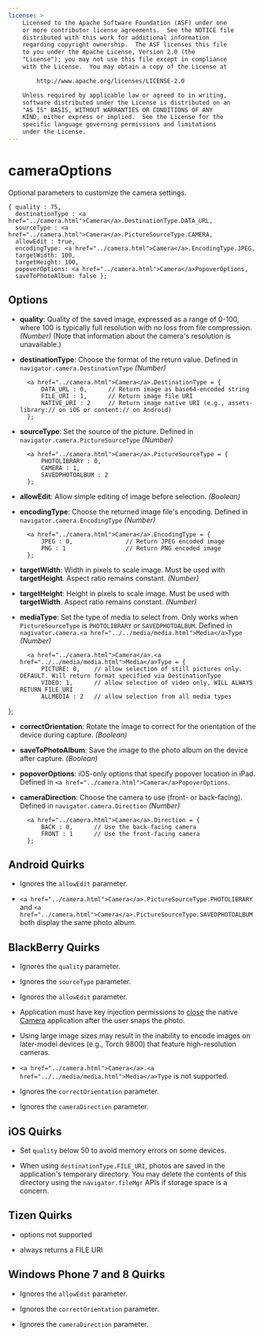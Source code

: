 ```yaml
---
license: >
    Licensed to the Apache Software Foundation (ASF) under one
    or more contributor license agreements.  See the NOTICE file
    distributed with this work for additional information
    regarding copyright ownership.  The ASF licenses this file
    to you under the Apache License, Version 2.0 (the
    "License"); you may not use this file except in compliance
    with the License.  You may obtain a copy of the License at

        http://www.apache.org/licenses/LICENSE-2.0

    Unless required by applicable law or agreed to in writing,
    software distributed under the License is distributed on an
    "AS IS" BASIS, WITHOUT WARRANTIES OR CONDITIONS OF ANY
    KIND, either express or implied.  See the License for the
    specific language governing permissions and limitations
    under the License.
---
```


cameraOptions
=============

Optional parameters to customize the camera settings.

    { quality : 75,
      destinationType : <a href="../camera.html">Camera</a>.DestinationType.DATA_URL,
      sourceType : <a href="../camera.html">Camera</a>.PictureSourceType.CAMERA,
      allowEdit : true,
      encodingType: <a href="../camera.html">Camera</a>.EncodingType.JPEG,
      targetWidth: 100,
      targetHeight: 100,
      popoverOptions: <a href="../camera.html">Camera</a>PopoverOptions,
      saveToPhotoAlbum: false };

Options
-------

- __quality__: Quality of the saved image, expressed as a range of 0-100, where 100 is typically full resolution with no loss from file compression. _(Number)_ (Note that information about the camera's resolution is unavailable.)

- __destinationType__: Choose the format of the return value. Defined in `navigator.camera.DestinationType` _(Number)_

        <a href="../camera.html">Camera</a>.DestinationType = {
            DATA_URL : 0,      // Return image as base64-encoded string
            FILE_URI : 1,      // Return image file URI
            NATIVE_URI : 2     // Return image native URI (e.g., assets-library:// on iOS or content:// on Android)
        };

- __sourceType__: Set the source of the picture.  Defined in `navigator.camera.PictureSourceType` _(Number)_

        <a href="../camera.html">Camera</a>.PictureSourceType = {
            PHOTOLIBRARY : 0,
            CAMERA : 1,
            SAVEDPHOTOALBUM : 2
        };

- __allowEdit__: Allow simple editing of image before selection. _(Boolean)_

- __encodingType__: Choose the  returned image file's encoding.  Defined in `navigator.camera.EncodingType` _(Number)_

        <a href="../camera.html">Camera</a>.EncodingType = {
            JPEG : 0,               // Return JPEG encoded image
            PNG : 1                 // Return PNG encoded image
        };

- __targetWidth__: Width in pixels to scale image. Must be used with __targetHeight__.  Aspect ratio remains constant. _(Number)_

- __targetHeight__: Height in pixels to scale image. Must be used with __targetWidth__. Aspect ratio remains constant. _(Number)_

- __mediaType__: Set the type of media to select from.  Only works when `PictureSourceType` is `PHOTOLIBRARY` or `SAVEDPHOTOALBUM`. Defined in `nagivator.camera.<a href="../../media/media.html">Media</a>Type` _(Number)_

        <a href="../camera.html">Camera</a>.<a href="../../media/media.html">Media</a>Type = {
            PICTURE: 0,    // allow selection of still pictures only. DEFAULT. Will return format specified via DestinationType
            VIDEO: 1,      // allow selection of video only, WILL ALWAYS RETURN FILE_URI
            ALLMEDIA : 2   // allow selection from all media types
};

- __correctOrientation__: Rotate the image to correct for the orientation of the device during capture. _(Boolean)_

- __saveToPhotoAlbum__: Save the image to the photo album on the device after capture. _(Boolean)_

- __popoverOptions__: iOS-only options that specify popover location in iPad.  Defined in `<a href="../camera.html">Camera</a>PopoverOptions`.

- __cameraDirection__: Choose the camera to use (front- or back-facing).  Defined in `navigator.camera.Direction` _(Number)_

        <a href="../camera.html">Camera</a>.Direction = {
            BACK : 0,      // Use the back-facing camera
            FRONT : 1      // Use the front-facing camera
        };

Android Quirks
--------------

- Ignores the `allowEdit` parameter.

- `<a href="../camera.html">Camera</a>.PictureSourceType.PHOTOLIBRARY` and `<a href="../camera.html">Camera</a>.PictureSourceType.SAVEDPHOTOALBUM` both display the same photo album.

BlackBerry Quirks
-----------------

- Ignores the `quality` parameter.

- Ignores the `sourceType` parameter.

- Ignores the `allowEdit` parameter.

- Application must have key injection permissions to <a href="../../inappbrowser/inappbrowser.html">close</a> the native <a href="../camera.html">Camera</a> application after the user snaps the photo.

- Using large image sizes may result in the inability to encode images on later-model devices (e.g., Torch 9800) that feature high-resolution cameras.

- `<a href="../camera.html">Camera</a>.<a href="../../media/media.html">Media</a>Type` is not supported.

- Ignores the `correctOrientation` parameter.

- Ignores the `cameraDirection` parameter.

iOS Quirks
--------------

- Set `quality` below 50 to avoid memory errors on some devices.

- When using `destinationType.FILE_URI`, photos are saved in the application's temporary directory.  You may delete the contents of this directory using the `navigator.fileMgr` APIs if storage space is a concern.

Tizen Quirks
--------------

- options not supported

- always returns a FILE URI

Windows Phone 7 and 8 Quirks
--------------

- Ignores the `allowEdit` parameter.

- Ignores the `correctOrientation` parameter.

- Ignores the `cameraDirection` parameter.
